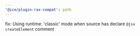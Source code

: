 ```yaml
---
'@ice/plugin-rax-compat': path
---
```


fix: Using runtime: 'classic' mode when source has declare `@jsx createElement` comment
